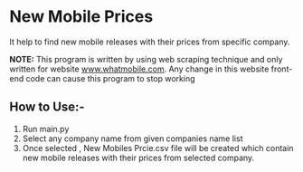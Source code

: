 # New Mobile Prices
It help to find new mobile releases with their prices from specific company.

**NOTE:** This program is written by using web scraping technique and only written for website www.whatmobile.com. Any change in this website front-end code can cause this program to stop
working

## How to Use:-
1) Run main.py
2) Select any company name from given companies name list
3) Once selected , New Mobiles Prcie.csv file will be created which contain new mobile releases with their prices from selected company.

